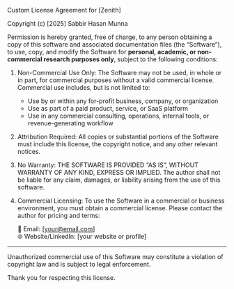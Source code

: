 Custom License Agreement for [Zenith]

Copyright (c) [2025] Sabbir Hasan Munna

Permission is hereby granted, free of charge, to any person obtaining a copy of this software and associated documentation files (the “Software”), to use, copy, and modify the Software for **personal, academic, or non-commercial research purposes only**, subject to the following conditions:

1. Non-Commercial Use Only:
   The Software may not be used, in whole or in part, for commercial purposes without a valid commercial license.
   Commercial use includes, but is not limited to:
   - Use by or within any for-profit business, company, or organization
   - Use as part of a paid product, service, or SaaS platform
   - Use in any commercial consulting, operations, internal tools, or revenue-generating workflow

2. Attribution Required:
   All copies or substantial portions of the Software must include this license, the copyright
   notice, and any other relevant notices.

3. No Warranty:
   THE SOFTWARE IS PROVIDED “AS IS”, WITHOUT WARRANTY OF ANY KIND, EXPRESS OR IMPLIED.
   The author shall not be liable for any claim, damages, or liability arising from the use of this software.

4. Commercial Licensing:
   To use the Software in a commercial or business environment, you must obtain a commercial license.
   Please contact the author for pricing and terms:

   📧 Email: [your@email.com]  
   🌐 Website/LinkedIn: [your website or profile]

---

Unauthorized commercial use of this Software may constitute a violation of copyright law and is subject to legal enforcement.

Thank you for respecting this license.
